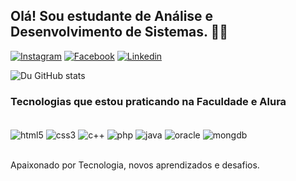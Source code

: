 ## Olá! Sou estudante de Análise e Desenvolvimento de Sistemas. 🧑‍💻

[![Instagram](https://img.shields.io/badge/Instagram-E4405F?style=for-the-badge&logo=instagram&logoColor=white)](https://www.instagram.com/luizeduardo_fr/)
[![Facebook](https://img.shields.io/badge/Facebook-1877F2?style=for-the-badge&logo=facebook&logoColor=white)](https://www.facebook.com/du.francodarocha/)
[![Linkedin](https://img.shields.io/badge/LinkedIn-0077B5?style=for-the-badge&logo=linkedin&logoColor=white)](https://www.linkedin.com/in/luizeduardofr)

![Du GitHub stats](https://github-readme-stats.vercel.app/api?username=luizeduardofr&show_icons=true&theme=dracula)

### Tecnologias que estou praticando na Faculdade e Alura

<div style="display: inline_block"><br/>
    <img align="center" alt="html5" src="https://img.shields.io/badge/HTML5-E34F26?style=for-the-badge&logo=html5&logoColor=white"/>
    <img align="center" alt="css3" src="https://img.shields.io/badge/CSS3-1572B6?style=for-the-badge&logo=css3&logoColor=white"/>
    <img align="center" alt="c++" src="https://img.shields.io/badge/C%2B%2B-00599C?style=for-the-badge&logo=c%2B%2B&logoColor=white"/>
    <img align="center" alt="php" src="https://img.shields.io/badge/PHP-777BB4?style=for-the-badge&logo=php&logoColor=white"/>
    <img align="center" alt="java" src="https://img.shields.io/badge/Java-ED8B00?style=for-the-badge&logo=openjdk&logoColor=white"/>
    <img align="center" alt="oracle" src="https://img.shields.io/badge/Oracle-F80000?style=for-the-badge&logo=oracle&logoColor=black"/>
    <img align="center" alt="mongdb" src="https://img.shields.io/badge/MongoDB-4EA94B?style=for-the-badge&logo=mongodb&logoColor=white"/>
</div><br/>

Apaixonado por Tecnologia, novos aprendizados e desafios.
